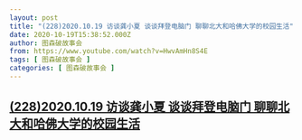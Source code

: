 ```yaml
---
layout: post
title: "(228)2020.10.19 访谈龚小夏 谈谈拜登电脑门 聊聊北大和哈佛大学的校园生活"
date: 2020-10-19T15:38:52.000Z
author: 图森破故事会
from: https://www.youtube.com/watch?v=HwvAmHn8S4E
tags: [ 图森破故事会 ]
categories: [ 图森破故事会 ]
---
```

<!--1603121932000-->
[(228)2020.10.19 访谈龚小夏 谈谈拜登电脑门 聊聊北大和哈佛大学的校园生活](https://www.youtube.com/watch?v=HwvAmHn8S4E)
------

<div>

</div>
